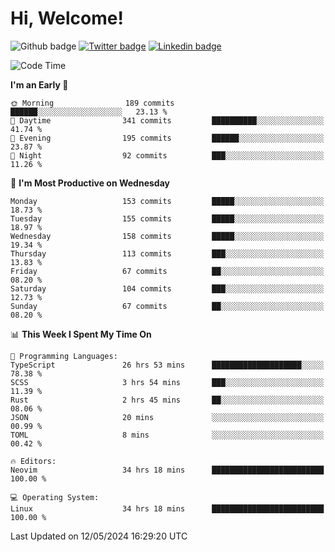   # Hi, Welcome!
  ![Github badge](https://img.shields.io/github/followers/kraken-afk.svg?style=social&label=Follow&maxAge=2592000)
  [![Twitter badge](https://img.shields.io/badge/-Twitter-00acee?style=flat-square&logo=Twitter&logoColor=white)](https://twitter.com/trshppl)
  [![Linkedin badge](https://img.shields.io/badge/LinkedIn-0077B5?style=flat-square&logo=linkedin&logoColor=white)](https://www.linkedin.com/in/noveanrer)
<!--START_SECTION:waka-->
![Code Time](http://img.shields.io/badge/Code%20Time-217%20hrs%2031%20mins-blue)

**I'm an Early 🐤** 

```text
🌞 Morning                189 commits         ██████░░░░░░░░░░░░░░░░░░░   23.13 % 
🌆 Daytime                341 commits         ██████████░░░░░░░░░░░░░░░   41.74 % 
🌃 Evening                195 commits         ██████░░░░░░░░░░░░░░░░░░░   23.87 % 
🌙 Night                  92 commits          ███░░░░░░░░░░░░░░░░░░░░░░   11.26 % 
```
📅 **I'm Most Productive on Wednesday** 

```text
Monday                   153 commits         █████░░░░░░░░░░░░░░░░░░░░   18.73 % 
Tuesday                  155 commits         █████░░░░░░░░░░░░░░░░░░░░   18.97 % 
Wednesday                158 commits         █████░░░░░░░░░░░░░░░░░░░░   19.34 % 
Thursday                 113 commits         ███░░░░░░░░░░░░░░░░░░░░░░   13.83 % 
Friday                   67 commits          ██░░░░░░░░░░░░░░░░░░░░░░░   08.20 % 
Saturday                 104 commits         ███░░░░░░░░░░░░░░░░░░░░░░   12.73 % 
Sunday                   67 commits          ██░░░░░░░░░░░░░░░░░░░░░░░   08.20 % 
```


📊 **This Week I Spent My Time On** 

```text
💬 Programming Languages: 
TypeScript               26 hrs 53 mins      ████████████████████░░░░░   78.38 % 
SCSS                     3 hrs 54 mins       ███░░░░░░░░░░░░░░░░░░░░░░   11.39 % 
Rust                     2 hrs 45 mins       ██░░░░░░░░░░░░░░░░░░░░░░░   08.06 % 
JSON                     20 mins             ░░░░░░░░░░░░░░░░░░░░░░░░░   00.99 % 
TOML                     8 mins              ░░░░░░░░░░░░░░░░░░░░░░░░░   00.42 % 

🔥 Editors: 
Neovim                   34 hrs 18 mins      █████████████████████████   100.00 % 

💻 Operating System: 
Linux                    34 hrs 18 mins      █████████████████████████   100.00 % 
```


 Last Updated on 12/05/2024 16:29:20 UTC
<!--END_SECTION:waka-->